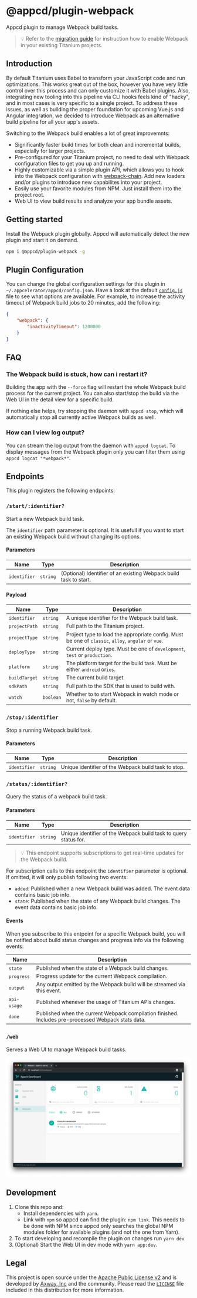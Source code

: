 # @appcd/plugin-webpack

Appcd plugin to manage Webpack build tasks.

> 💡 Refer to the [migration guide](./migration.md) for instruction how to enable Webpack in your existing Titanium projects.

## Introduction

By default Titanium uses Babel to transform your JavaScript code and run optimizations. This works great out of the box, however you have very little control over this process and can only customize it with Babel plugins. Also, integrating new tooling into this pipeline via CLI hooks feels kind of "hacky", and in most cases is very specific to a single project. To address these issues, as well as building the proper foundation for upcoming Vue.js and Angular integration, we decided to introduce Webpack as an alternative build pipeline for all your app's assets.

Switching to the Webpack build enables a lot of great improvemnts:

- Significantly faster build times for both clean and incremental builds, especially for larger projects.
- Pre-configured for your Titanium project, no need to deal with Webpack configuration files to get you up and running.
- Highly customizable via a simple plugin API, which allows you to hook into the Webpack configuration with [webpack-chain](https://github.com/neutrinojs/webpack-chain). Add new loaders and/or plugins to introduce new capabilites into your project.
- Easily use your favorite modules from NPM. Just install them into the project root.
- Web UI to view build results and analyze your app bundle assets.

## Getting started

Install the Webpack plugin globally. Appcd will automatically detect the new plugin and start it on demand.

```bash
npm i @appcd/plugin-webpack -g
```

## Plugin Configuration

You can change the global configuration settings for this plugin in `~/.appcelerator/appcd/config.json`. Have a look at the default [`config.js`](config/config.js) file to see what options are available. For example, to increase the activity timeout of Webpack build jobs to 20 minutes, add the following:

```json
{
    "webpack": {
        "inactivityTimeout": 1200000
    }
}
```

## FAQ

### The Webpack build is stuck, how can i restart it?

Building the app with the `--force` flag will restart the whole Webpack build process for the current project. You can also start/stop the build via the Web UI in the detail view for a specific build.

If nothing else helps, try stopping the daemon with `appcd stop`, which will automatically stop all currently active Webpack builds as well.

### How can I view log output?

You can stream the log output from the daemon with `appcd logcat`. To display messages from the Webpack plugin only you can filter them using `appcd logcat "*webpack*"`.

## Endpoints

This plugin registers the following endpoints:

### `/start/:identifier?`

Start a new Webpack build task.

The `identifier` path parameter is optional. It is usefull if you want to start an existing Webpack build without changing its options.

#### Parameters

| Name | Type | Description |
| --- | --- | --- |
| `identifier` | `string` |  (Optional) Identifier of an existing Webpack build task to start. |

#### Payload

| Name | Type | Description |
| --- | --- | --- |
| `identifier` | `string` |  A unique identifier for the Webpack build task. |
| `projectPath` | `string` | Full path to the Titanium project. |
| `projectType` | `string` |  Project type to load the appropriate config. Must be one of `classic`, `alloy`, `angular` or `vue`. |
| `deployType`| `string` | Current deploy type. Must be one of `development`, `test` or `production`. |
| `platform` | `string` |  The platform target for the build task. Must be either `android` or`ios`. |
| `buildTarget`| `string` | The current build target. |
| `sdkPath`| `string` | Full path to the SDK that is used to build with. |
| `watch`| `boolean` | Whether to to start Webpack in watch mode or not, `false` by default. |

### `/stop/:identifier`

Stop a running Webpack build task.

#### Parameters

| Name | Type | Description |
| --- | --- | --- |
| `identifier` | `string` |  Unique identifier of the Webpack build task to stop. |

### `/status/:identifier?`

Query the status of a webpack build task.

#### Parameters

| Name | Type | Description |
| --- | --- | --- |
| `identifier` | `string` |  Unique identifier of the Webpack build task to query status for. |

> 💡 This endpoint supports subscriptions to get real-time updates for the Webpack build.

For subscription calls to this endpoint the `identifier` parameter is optional. If omitted, it will only publish following two events:

- `added`: Published when a new Webpack build was added. The event data contains basic job info.
- `state`: Published when the state of any Webpack build changes. The event data contains basic job info.

#### Events

When you subscribe to this entpoint for a specific Webpack build, you will be notified about build status changes and progress info via the following events:

| Name | Description |
| --- | --- |
| `state` | Published when the state of a Webpack build changes. |
| `progress` | Progress update for the current Webpack compilation. |
| `output` | Any output emitted by the Webpack build will be streamed via this event. |
| `api-usage` | Published whenever the usage of Titanium APIs changes. |
| `done` | Published when the current Webpack compilation finished. Includes pre-processed Webpack stats data. |

### `/web`

Serves a Web UI to manage Webpack build tasks.

![Web UI](/.github/web-ui.png "Web UI")

## Development

1. Clone this repo and:
    - Install dependencies with `yarn`.
    - Link with `npm` so appcd can find the plugin: `npm link`. This needs to be done with NPM since appcd only searches the global NPM modules folder for available plugins (and not the one from Yarn).
1. To start developing and recompile the plugin on changes run `yarn dev`
1. (Optional) Start the Web UI in dev mode with `yarn app:dev`.

## Legal

This project is open source under the [Apache Public License v2][1] and is developed by
[Axway, Inc](http://www.axway.com/) and the community. Please read the [`LICENSE`][1] file included
in this distribution for more information.

[1]: https://github.com/appcelerator/appc-plugin-webpack/blob/master/LICENSE
